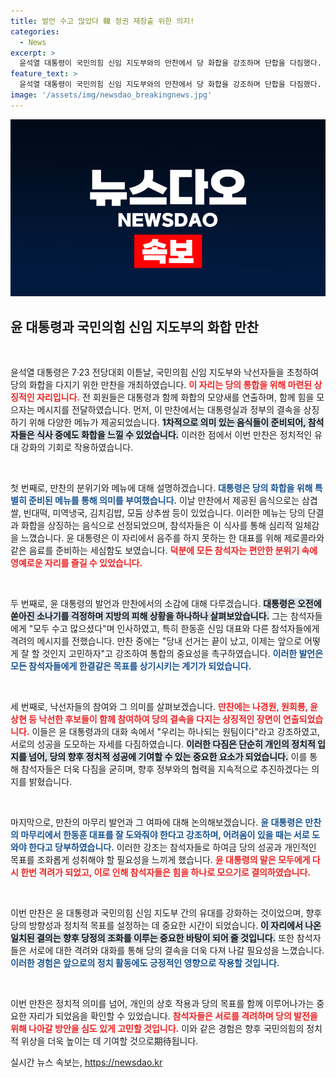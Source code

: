 ```yaml
---
title: 발언 수고 많았다 韓 정권 재창출 위한 의지!
categories:
  - News
excerpt: >
  윤석열 대통령이 국민의힘 신임 지도부와의 만찬에서 당 화합을 강조하며 단합을 다짐했다. 나경원 등 낙선자들도 참석해 상징적인 화합의 순간을 만들었고, 당정 결속의 의지를 재확인했다.
feature_text: >
  윤석열 대통령이 국민의힘 신임 지도부와의 만찬에서 당 화합을 강조하며 단합을 다짐했다. 나경원 등 낙선자들도 참석해 상징적인 화합의 순간을 만들었고, 당정 결속의 의지를 재확인했다.
image: '/assets/img/newsdao_breakingnews.jpg'
---
```


<p><img src="/assets/img/newsdao_breakingnews.jpg" alt="pcversion 속보" /></p>

<h2 data-ke-size="size26">윤 대통령과 국민의힘 신임 지도부의 화합 만찬</h2>

<p data-ke-size="size16">&nbsp;</p>

<p>윤석열 대통령은 7·23 전당대회 이튿날, 국민의힘 신임 지도부와 낙선자들을 초청하여 당의 화합을 다지기 위한 만찬을 개최하였습니다. <b><span style="color: #ee2323;">이 자리는 당의 통합을 위해 마련된 상징적인 자리입니다.</span></b> 전 회원들은 대통령과 함께 화합의 모양새를 연출하며, 함께 힘을 모으자는 메시지를 전달하였습니다. 먼저, 이 만찬에서는 대통령실과 정부의 결속을 상징하기 위해 다양한 메뉴가 제공되었습니다. <b><span style="background-color: #21538527;">1차적으로 의미 있는 음식들이 준비되어, 참석자들은 식사 중에도 화합을 느낄 수 있었습니다.</span></b> 이러한 점에서 이번 만찬은 정치적인 유대 강화의 기회로 작용하였습니다. </p>

<p data-ke-size="size16">&nbsp;</p>

<p>첫 번째로, 만찬의 분위기와 메뉴에 대해 설명하겠습니다. <b><span style="color: #1a5490;">대통령은 당의 화합을 위해 특별히 준비된 메뉴를 통해 의미를 부여했습니다.</span></b> 이날 만찬에서 제공된 음식으로는 삼겹쌀, 빈대떡, 미역냉국, 김치김밥, 모둠 상추쌈 등이 있었습니다. 이러한 메뉴는 당의 단결과 화합을 상징하는 음식으로 선정되었으며, 참석자들은 이 식사를 통해 심리적 일체감을 느꼈습니다. 윤 대통령은 이 자리에서 음주를 하지 못하는 한 대표를 위해 제로콜라와 같은 음료를 준비하는 세심함도 보였습니다. <b><span style="color: #ee2323;">덕분에 모든 참석자는 편안한 분위기 속에 영예로운 자리를 즐길 수 있었습니다.</span></b></p>

<p data-ke-size="size16">&nbsp;</p>

<p>두 번째로, 윤 대통령의 발언과 만찬에서의 소감에 대해 다루겠습니다. <b><span style="background-color: #21538527;">대통령은 오전에 쏟아진 소나기를 걱정하며 지방의 피해 상황을 하나하나 살펴보았습니다.</span></b> 그는 참석자들에게 "모두 수고 많으셨다"며 인사하였고, 특히 한동훈 신임 대표와 다른 참석자들에게 격려의 메시지를 전했습니다. 만찬 중에는 "당내 선거는 끝이 났고, 이제는 앞으로 어떻게 잘 할 것인지 고민하자"고 강조하여 통합의 중요성을 촉구하였습니다. <b><span style="color: #1a5490;">이러한 발언은 모든 참석자들에게 한결같은 목표를 상기시키는 계기가 되었습니다.</span></b></p>

<p data-ke-size="size16">&nbsp;</p>

<p>세 번째로, 낙선자들의 참여와 그 의미를 살펴보겠습니다. <b><span style="color: #ee2323;">만찬에는 나경원, 원희룡, 윤상현 등 낙선한 후보들이 함께 참여하여 당의 결속을 다지는 상징적인 장면이 연출되었습니다.</span></b> 이들은 윤 대통령과의 대화 속에서 "우리는 하나되는 원팀이다"라고 강조하였고, 서로의 성공을 도모하는 자세를 다짐하였습니다. <b><span style="background-color: #21538527;">이러한 다짐은 단순히 개인의 정치적 입지를 넘어, 당의 향후 정치적 성공에 기여할 수 있는 중요한 요소가 되었습니다.</span></b> 이를 통해 참석자들은 더욱 다짐을 굳히며, 향후 정부와의 협력을 지속적으로 추진하겠다는 의지를 밝혔습니다. </p>

<p data-ke-size="size16">&nbsp;</p>

<p>마지막으로, 만찬의 마무리 발언과 그 여파에 대해 논의해보겠습니다. <b><span style="color: #1a5490;">윤 대통령은 만찬의 마무리에서 한동훈 대표를 잘 도와줘야 한다고 강조하며, 어려움이 있을 때는 서로 도와야 한다고 당부하였습니다.</span></b> 이러한 강조는 참석자들로 하여금 당의 성공과 개인적인 목표를 조화롭게 성취해야 할 필요성을 느끼게 했습니다. <b><span style="color: #ee2323;">윤 대통령의 말은 모두에게 다시 한번 격려가 되었고, 이로 인해 참석자들은 힘을 하나로 모으기로 결의하였습니다.</span></b></p>

<p data-ke-size="size16">&nbsp;</p>

<p>이번 만찬은 윤 대통령과 국민의힘 신임 지도부 간의 유대를 강화하는 것이었으며, 향후 당의 방향성과 정치적 목표를 설정하는 데 중요한 시간이 되었습니다. <b><span style="background-color: #21538527;">이 자리에서 나온 일치된 결의는 향후 당정의 조화를 이루는 중요한 바탕이 되어 줄 것입니다.</span></b> 또한 참석자들은 서로에 대한 격려와 대화를 통해 당의 결속을 더욱 다져 나갈 필요성을 느꼈습니다. <b><span style="color: #1a5490;">이러한 경험은 앞으로의 정치 활동에도 긍정적인 영향으로 작용할 것입니다.</span></b></p>

<p data-ke-size="size16">&nbsp;</p>

<p>이번 만찬은 정치적 의미를 넘어, 개인의 상호 작용과 당의 목표를 함께 이루어나가는 중요한 자리가 되었음을 확인할 수 있었습니다. <b><span style="color: #ee2323;">참석자들은 서로를 격려하며 당의 발전을 위해 나아갈 방안을 심도 있게 고민할 것입니다.</span></b> 이와 같은 경험은 향후 국민의힘의 정치적 위상을 더욱 높이는 데 기여할 것으로期待됩니다.</p>
실시간 뉴스 속보는, <a href="https://newsdao.kr" rel="dofollow">https://newsdao.kr</a>


